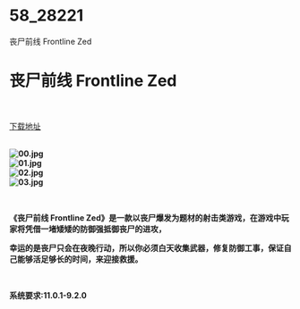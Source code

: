 # 58_28221
丧尸前线 Frontline Zed
# 丧尸前线 Frontline Zed
 <br/></br>
[下载地址](https://www.switch520.cc/article/28221 "下载地址")
<br/></br>

<p><strong><img title="00.jpg" src="https://www.switch520.cc/muke_img/2022_03_15_222c4abda6d52.jpg" alt="00.jpg"></strong><br>
<strong><img title="01.jpg" src="https://www.switch520.cc/muke_img/2022_03_15_68f136e56c1dc.jpg" alt="01.jpg"></strong><br>
<strong><img title="02.jpg" src="https://www.switch520.cc/muke_img/2022_03_15_d509756e833d6.jpg" alt="02.jpg"></strong><br>
<strong><img title="03.jpg" src="https://www.switch520.cc/muke_img/2022_03_15_82b7c71ba029f.jpg" alt="03.jpg">&nbsp;</strong></p>
<p>&nbsp;</p>
<p><strong>《丧尸前线 Frontline Zed》是一款以丧尸爆发为题材的射击类游戏，在游戏中玩家将凭借一堵矮矮的防御强抵御丧尸的进攻，</strong></p>
<p><strong>幸运的是丧尸只会在夜晚行动，所以你必须白天收集武器，修复防御工事，保证自己能够活足够长的时间，来迎接救援。</strong></p>
<p>&nbsp;</p>
<p><strong>系统要求:11.0.1-9.2.0</strong></p>




